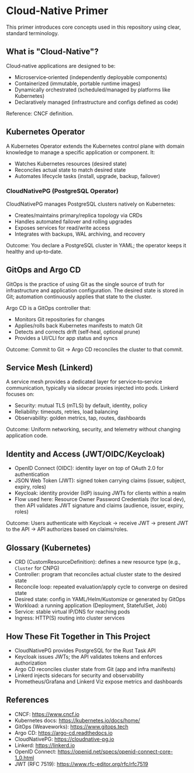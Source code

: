 # Cloud‑Native Primer

This primer introduces core concepts used in this repository using clear, standard terminology.

## What is "Cloud‑Native"?
Cloud‑native applications are designed to be:
- Microservice‑oriented (independently deployable components)
- Containerized (immutable, portable runtime images)
- Dynamically orchestrated (scheduled/managed by platforms like Kubernetes)
- Declaratively managed (infrastructure and configs defined as code)

Reference: CNCF definition.

## Kubernetes Operator
A Kubernetes Operator extends the Kubernetes control plane with domain knowledge to manage a specific application or component. It:
- Watches Kubernetes resources (desired state)
- Reconciles actual state to match desired state
- Automates lifecycle tasks (install, upgrade, backup, failover)

### CloudNativePG (PostgreSQL Operator)
CloudNativePG manages PostgreSQL clusters natively on Kubernetes:
- Creates/maintains primary/replica topology via CRDs
- Handles automated failover and rolling upgrades
- Exposes services for read/write access
- Integrates with backups, WAL archiving, and recovery

Outcome: You declare a PostgreSQL cluster in YAML; the operator keeps it healthy and up‑to‑date.

## GitOps and Argo CD
GitOps is the practice of using Git as the single source of truth for infrastructure and application configuration. The desired state is stored in Git; automation continuously applies that state to the cluster.

Argo CD is a GitOps controller that:
- Monitors Git repositories for changes
- Applies/rolls back Kubernetes manifests to match Git
- Detects and corrects drift (self‑heal, optional prune)
- Provides a UI/CLI for app status and syncs

Outcome: Commit to Git → Argo CD reconciles the cluster to that commit.

## Service Mesh (Linkerd)
A service mesh provides a dedicated layer for service‑to‑service communication, typically via sidecar proxies injected into pods. Linkerd focuses on:
- Security: mutual TLS (mTLS) by default, identity, policy
- Reliability: timeouts, retries, load balancing
- Observability: golden metrics, tap, routes, dashboards

Outcome: Uniform networking, security, and telemetry without changing application code.

## Identity and Access (JWT/OIDC/Keycloak)
- OpenID Connect (OIDC): identity layer on top of OAuth 2.0 for authentication
- JSON Web Token (JWT): signed token carrying claims (issuer, subject, expiry, roles)
- Keycloak: identity provider (IdP) issuing JWTs for clients within a realm
- Flow used here: Resource Owner Password Credentials (for local dev), then API validates JWT signature and claims (audience, issuer, expiry, roles)

Outcome: Users authenticate with Keycloak → receive JWT → present JWT to the API → API authorizes based on claims/roles.

## Glossary (Kubernetes)
- CRD (CustomResourceDefinition): defines a new resource type (e.g., `Cluster` for CNPG)
- Controller: program that reconciles actual cluster state to the desired state
- Reconcile loop: repeated evaluation/apply cycle to converge on desired state
- Desired state: config in YAML/Helm/Kustomize or generated by GitOps
- Workload: a running application (Deployment, StatefulSet, Job)
- Service: stable virtual IP/DNS for reaching pods
- Ingress: HTTP(S) routing into cluster services

## How These Fit Together in This Project
- CloudNativePG provides PostgreSQL for the Rust Task API
- Keycloak issues JWTs; the API validates tokens and enforces authorization
- Argo CD reconciles cluster state from Git (app and infra manifests)
- Linkerd injects sidecars for security and observability
- Prometheus/Grafana and Linkerd Viz expose metrics and dashboards

## References
- CNCF: https://www.cncf.io
- Kubernetes docs: https://kubernetes.io/docs/home/
- GitOps (Weaveworks): https://www.gitops.tech
- Argo CD: https://argo-cd.readthedocs.io
- CloudNativePG: https://cloudnative-pg.io
- Linkerd: https://linkerd.io
- OpenID Connect: https://openid.net/specs/openid-connect-core-1_0.html
- JWT (RFC 7519): https://www.rfc-editor.org/rfc/rfc7519

